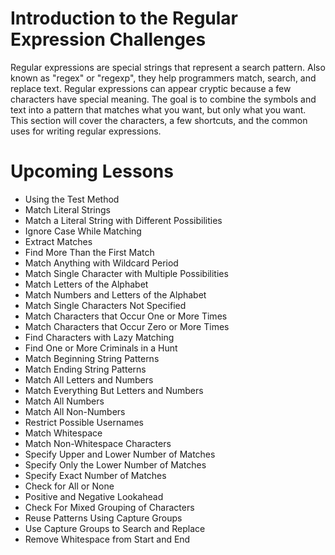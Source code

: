 # Introduction to the Regular Expression Challenges


Regular expressions are special strings that represent a search pattern. Also known as "regex" or "regexp", they help programmers match, search, and replace text. Regular expressions can appear cryptic because a few characters have special meaning. The goal is to combine the symbols and text into a pattern that matches what you want, but only what you want. This section will cover the characters, a few shortcuts, and the common uses for writing regular expressions.

# Upcoming Lessons

 - Using the Test Method
 - Match Literal Strings
 - Match a Literal String with Different Possibilities
 - Ignore Case While Matching
 - Extract Matches
 - Find More Than the First Match
 - Match Anything with Wildcard Period
 - Match Single Character with Multiple Possibilities
 - Match Letters of the Alphabet
 - Match Numbers and Letters of the Alphabet
 - Match Single Characters Not Specified
 - Match Characters that Occur One or More Times
 - Match Characters that Occur Zero or More Times
 - Find Characters with Lazy Matching
 - Find One or More Criminals in a Hunt
 - Match Beginning String Patterns
 - Match Ending String Patterns
 - Match All Letters and Numbers
 - Match Everything But Letters and Numbers
 - Match All Numbers
 - Match All Non-Numbers
 - Restrict Possible Usernames
 - Match Whitespace
 - Match Non-Whitespace Characters
 - Specify Upper and Lower Number of Matches
 - Specify Only the Lower Number of Matches
 - Specify Exact Number of Matches
 - Check for All or None
 - Positive and Negative Lookahead
 - Check For Mixed Grouping of Characters
 - Reuse Patterns Using Capture Groups
 - Use Capture Groups to Search and Replace
 - Remove Whitespace from Start and End